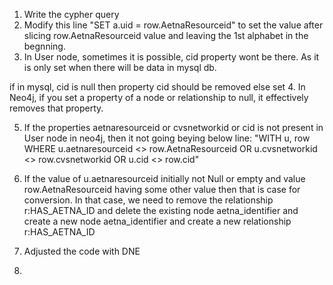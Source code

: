 1. Write the cypher query
2. Modify this line "SET a.uid = row.AetnaResourceid" to set the value after slicing row.AetnaResourceid value and leaving the 1st alphabet in the begnning.
3. In User node, sometimes it is possible, cid property wont be there. As it is only set when there will be data in mysql db.

if in mysql, cid is null then property cid should be removed else set
4. In Neo4j, if you set a property of a node or relationship to null, it effectively removes that property. 

5. If the properties aetnaresourceid or cvsnetworkid or cid is not present in User node in neo4j,
then it not going beying below line:
"WITH u, row
WHERE u.aetnaresourceid <> row.AetnaResourceid OR u.cvsnetworkid <> row.cvsnetworkid OR u.cid <> row.cid" 

6. If the value of u.aetnaresourceid initially not Null or empty and value row.AetnaResourceid having some other value then that is case for conversion.
   In that case, we need to remove the relationship 
r:HAS_AETNA_ID and delete the existing node aetna_identifier and create a new node aetna_identifier
and create a new relationship r:HAS_AETNA_ID

7. Adjusted the code with DNE
8. 